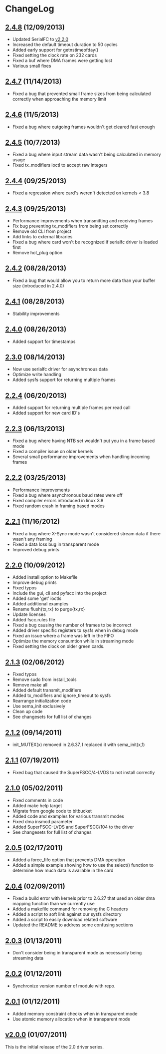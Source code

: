 # ChangeLog

## [2.4.8](https://github.com/commtech/fscc-linux/releases/tag/v2.4.8) (12/09/2013)  
- Updated SerialFC to 
[v2.2.0](https://github.com/commtech/serialfc-linux/releases/tag/v2.2.0)
- Increased the default timeout duration to 50 cycles
- Added early support for getnstimeofday()
- Fixed setting the clock rate on 232 cards
- Fixed a buf where DMA frames were getting lost
- Various small fixes


## [2.4.7](https://github.com/commtech/fscc-linux/releases/tag/v2.4.7) (11/14/2013)
- Fixed a bug that prevented small frame sizes from being calculated  correctly when approaching the memory limit


## [2.4.6](https://github.com/commtech/fscc-linux/releases/tag/v2.4.6) (11/5/2013)
- Fixed a bug where outgoing frames wouldn't get cleared fast enough


## [2.4.5](https://github.com/commtech/fscc-linux/releases/tag/v2.4.5) (10/7/2013)
- Fixed a bug where input stream data wasn't being calculated in memory usage
- Fixed tx_modifiers ioctl to accept raw integers


## [2.4.4](https://github.com/commtech/fscc-linux/releases/tag/v2.4.4) (09/25/2013)
- Fixed a regression where card's weren't detected on kernels < 3.8


## [2.4.3](https://github.com/commtech/fscc-linux/releases/tag/v2.4.3) (09/25/2013)
- Performance improvements when transmitting and receiving frames
- Fix bug preventing tx_modifiers from being set correctly
- Remove old CLI from project
- Add links to external libraries
- Fixed a bug where card won't be recognized if serialfc driver is loaded first
- Remove hot_plug option


## [2.4.2](https://github.com/commtech/fscc-linux/releases/tag/v2.4.1) (08/28/2013)
- Fixed a bug that would allow you to return more data than your buffer  size (introduced in 2.4.0)


## [2.4.1](https://github.com/commtech/fscc-linux/releases/tag/v2.4.1) (08/28/2013)
- Stability improvements


## [2.4.0](https://github.com/commtech/fscc-linux/releases/tag/v2.4.0) (08/26/2013)
- Added support for timestamps


## [2.3.0](https://github.com/commtech/fscc-linux/releases/tag/v2.3.0) (08/14/2013)
- Now use serialfc driver for asynchronous data
- Optimize write handling
- Added sysfs support for returning multiple frames


## [2.2.4](https://github.com/commtech/fscc-linux/releases/tag/v2.2.4) (06/20/2013)
- Added support for returning multiple frames per read call
- Added support for new card ID's


## [2.2.3](https://github.com/commtech/fscc-linux/releases/tag/v2.2.3) (06/13/2013)
- Fixed a bug where having NTB set wouldn't put you in a frame based mode
- Fixed a compiler issue on older kernels
- Several small performance improvements when handling incoming frames


## [2.2.2](https://github.com/commtech/fscc-linux/releases/tag/v2.2.2) (03/25/2013)
- Performance improvements
- Fixed a bug where asynchronous baud rates were off
- Fixed compiler errors introduced in linux 3.8
- Fixed random crash in framing based modes


## [2.2.1](https://github.com/commtech/fscc-linux/releases/tag/v2.2.1) (11/16/2012)
- Fixed a bug where X-Sync mode wasn't considered stream data if there wasn't any framing
- Fixed a data loss bug in transparent mode
- Improved debug prints


## [2.2.0](https://github.com/commtech/fscc-linux/releases/tag/v2.2.0) (10/09/2012)
- Added install option to Makefile
- Improve debug prints
- Fixed typos
- Include the gui, cli and pyfscc into the project
- Added some 'get' ioctls
- Added additional examples
- Rename flush{tx,rx} to purge{tx,rx}
- Update licenses
- Added fscc.rules file
- Fixed a bug causing the number of frames to be incorrect
- Added driver specific registers to sysfs when in debug mode
- Fixed an issue where a frame was left in the FIFO
- Optimize the memory consumtion while in streaming mode
- Fixed setting the clock on older green cards.


## [2.1.3](https://github.com/commtech/fscc-linux/releases/tag/v2.1.3) (02/06/2012)
- Fixed typos
- Remove sudo from install_tools
- Remove make all
- Added default transmit_modifiers
- Added tx_modifiers and ignore_timeout to sysfs
- Rearrange initialization code
- Use sema_init exclusively
- Clean up code
- See changesets for full list of changes


## [2.1.2](https://github.com/commtech/fscc-linux/releases/tag/v2.1.2) (09/14/2011)
- init_MUTEX(x) removed in 2.6.37, I replaced it with sema_init(x,1)


## [2.1.1](https://github.com/commtech/fscc-linux/releases/tag/v2.1.1) (07/19/2011)
- Fixed bug that caused the SuperFSCC/4-LVDS to not install correctly


## [2.1.0](https://github.com/commtech/fscc-linux/releases/tag/v2.1.0) (05/02/2011)
- Fixed comments in code
- Added make help target
- Migrate from google code to bitbucket
- Added code and examples for various transmit modes
- Fixed dma insmod parameter
- Added SuperFSCC-LVDS and SuperFSCC/104 to the driver
- See changesets for full list of changes


## [2.0.5](https://github.com/commtech/fscc-linux/releases/tag/v2.0.5) (02/17/2011)
- Added a force_fifo option that prevents DMA operation
- Added a simple example showing how to use the select() function to determine how much data is available in the card


## [2.0.4](https://github.com/commtech/fscc-linux/releases/tag/v2.0.4) (02/09/2011)
- Fixed a build error with kernels prior to 2.6.27 that used an older dma mapping function than we currently use
- Added a makefile command for removing the C headers
- Added a script to soft link against our sysfs directory
- Added a script to easily download related software
- Updated the README to address some confusing sections


## [2.0.3](https://github.com/commtech/fscc-linux/releases/tag/v2.0.3) (01/13/2011)
- Don't consider being in transparent mode as necessarily being streaming data
    

## [2.0.2](https://github.com/commtech/fscc-linux/releases/tag/v2.0.2) (01/12/2011)
- Synchronize version number of module with repo.
    

## [2.0.1](https://github.com/commtech/fscc-linux/releases/tag/v2.0.1) (01/12/2011)
- Added memory constraint checks when in transparent mode
- Use atomic memory allocation when in transparent mode


## [v2.0.0](https://github.com/commtech/fscc-linux/releases/tag/v2.0.0) (01/07/2011)
This is the initial release of the 2.0 driver series.
